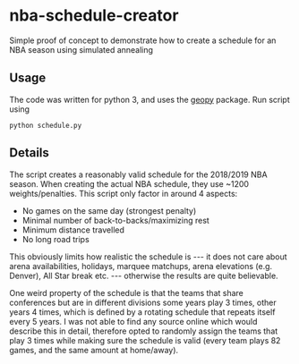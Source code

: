 # nba-schedule-creator
Simple proof of concept to demonstrate how to create a schedule for an NBA season using simulated annealing

## Usage
The code was written for python 3, and uses the [geopy](https://github.com/geopy/geopy) package. Run script using
```
python schedule.py
```

## Details
The script creates a reasonably valid schedule for the 2018/2019 NBA season. When creating the actual NBA schedule, they use ~1200 weights/penalties. This script only factor in around 4 aspects: 
- No games on the same day (strongest penalty)
- Minimal number of back-to-backs/maximizing rest
- Minimum distance travelled
- No long road trips

This obviously limits how realistic the schedule is --- it does not care about arena availabilities, holidays, marquee matchups, arena elevations (e.g. Denver), All Star break etc. --- otherwise the results are quite believable. 

One weird property of the schedule is that the teams that share conferences but are in different divisions some years play 3 times, other years 4 times, which is defined by a rotating schedule that repeats itself every 5 years. I was not able to find any source online which would describe this in detail, therefore opted to randomly assign the teams that play 3 times while making sure the schedule is valid (every team plays 82 games, and the same amount at home/away). 
